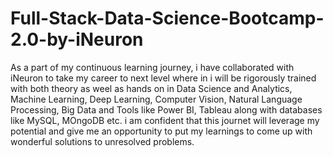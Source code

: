# Full-Stack-Data-Science-Bootcamp-2.0-by-iNeuron

As a part of my continuous learning journey, i have collaborated with iNeuron to take my career to next level where in i will be rigorously trained with both theory as weel as hands on in Data Science and Analytics, Machine Learning, Deep Learning, Computer Vision, Natural Language Processing, Big Data and Tools like Power BI, Tableau along with databases like MySQL, MOngoDB etc. i am confident that this journet will leverage my potential and give me an opportunity to put my learnings to come up with wonderful solutions to unresolved problems.
